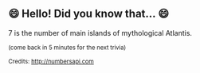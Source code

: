 ## 😄 Hello! Did you know that... 😄
7 is the number of main islands of mythological Atlantis.

<sup>(come back in 5 minutes for the next trivia)</sup>


<sup>Credits: http://numbersapi.com</sup>
